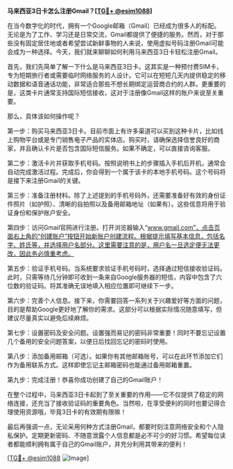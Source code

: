 **马来西亚3日卡怎么注册Gmail？[[TG💪+ @esim1088](https://t.me/s/esim1088)]**

在当今数字化的时代，拥有一个Google邮箱（Gmail）已经成为很多人的标配。无论是为了工作、学习还是日常交流，Gmail都提供了便捷的服务。然而，对于那些没有固定居住地或者希望尝试新鲜事物的人来说，使用虚拟号码注册Gmail可能会成为一种选择。今天，我们就来聊聊如何利用马来西亚3日卡轻松注册Gmail。

首先，我们先简单了解一下什么是马来西亚3日卡。这其实是一种预付费SIM卡，专为短期旅行者或需要临时网络服务的人设计。它可以在短短几天内提供稳定的移动数据和语音通话功能，非常适合那些不想长期绑定运营商合约的人群。更重要的是，这类卡片通常支持国际短信接收，这对于注册像Gmail这样的账户来说至关重要。

那么，具体该如何操作呢？

第一步：购买马来西亚3日卡。目前市面上有许多渠道可以买到这种卡片，比如线上购物平台或是专门销售电子产品的实体店。购买时，请确保选择信誉良好的商家，并且确认卡片是否包含国际短信服务。如果不确定，可以直接咨询客服。

第二步：激活卡片并获取手机号码。按照说明书上的步骤插入手机后开机，通常会自动完成激活过程。完成后，你会得到一个属于该卡的本地手机号码。这个号码将是接下来注册Gmail的关键。

第三步：准备注册材料。除了上述提到的手机号码外，还需要准备好有效的身份证件照片（如护照）、清晰的自拍照以及备用邮箱地址（如果有）。这些信息将用于验证身份和保护账户安全。

第四步：访问Gmail官网进行注册。打开浏览器输入“www.gmail.com”，点击页面右上角的“创建账户”按钮开始新账户创建流程。根据提示填写基本信息，包括名字、姓氏等，并选择用户名部分。这里需要注意的是，用户名一旦选定便无法更改，因此务必慎重考虑。

第五步：验证手机号码。当系统要求验证手机号码时，选择通过短信接收验证码。此时，只需等待几分钟即可收到一条来自Google服务器的短信，内容中包含了六位数的验证码。将其准确无误地填入相应位置即可继续下一步。

第六步：完善个人信息。接下来，你需要回答一系列关于兴趣爱好等方面的问题，目的是帮助Google更好地了解你的需求。这部分可以根据实际情况随意填写，但建议尽量真实以避免后续麻烦。

第七步：设置密码及安全问题。设置强而易记的密码非常重要！同时不要忘记设置几个备用的安全问题答案，以便日后找回忘记的密码时使用。

第八步：添加备用邮箱（可选）。如果你有其他邮箱账号，可以在此环节添加它们作为备用联系方式。这样即使忘记主邮箱密码也能通过备用邮箱重置。

第九步：完成注册！恭喜你成功创建了自己的Gmail账户！

在整个过程中，马来西亚3日卡起到了至关重要的作用——它不仅提供了稳定的网络连接，还充当了接收验证码的重要角色。当然啦，在享受便利的同时也要记得合理使用资源哦，毕竟3日卡的有效期有限嘛！

最后再强调一点，无论采用何种方式注册Gmail，都要时刻注意网络安全和个人隐私保护。定期更新密码、不随意泄露个人信息都是必不可少的好习惯。希望每位读者都能顺利拥有属于自己的Gmail账户，并充分利用其带来的便利！

[[TG💪+ @esim1088](https://t.me/s/esim1088) ![Image](https://i.postimg.cc/4NQfJmqS/Snipaste-2025-05-13-00-14-12.png)]